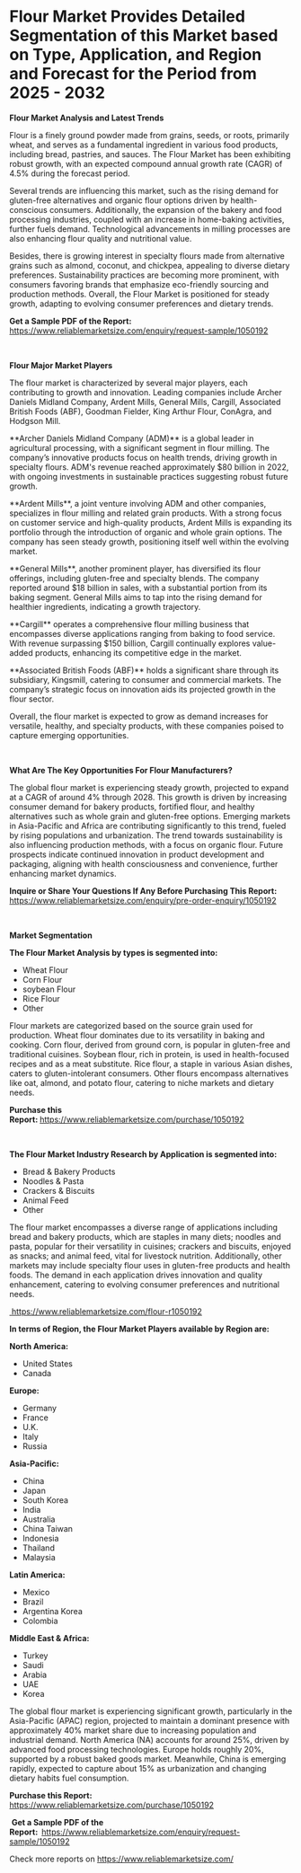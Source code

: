 <p><h1>Flour Market Provides Detailed Segmentation of this Market based on Type, Application, and Region and Forecast for the Period from 2025 - 2032</h1></p><p><strong>Flour Market Analysis and Latest Trends</strong></p>
<p><p>Flour is a finely ground powder made from grains, seeds, or roots, primarily wheat, and serves as a fundamental ingredient in various food products, including bread, pastries, and sauces. The Flour Market has been exhibiting robust growth, with an expected compound annual growth rate (CAGR) of 4.5% during the forecast period. </p><p>Several trends are influencing this market, such as the rising demand for gluten-free alternatives and organic flour options driven by health-conscious consumers. Additionally, the expansion of the bakery and food processing industries, coupled with an increase in home-baking activities, further fuels demand. Technological advancements in milling processes are also enhancing flour quality and nutritional value. </p><p>Besides, there is growing interest in specialty flours made from alternative grains such as almond, coconut, and chickpea, appealing to diverse dietary preferences. Sustainability practices are becoming more prominent, with consumers favoring brands that emphasize eco-friendly sourcing and production methods. Overall, the Flour Market is positioned for steady growth, adapting to evolving consumer preferences and dietary trends.</p></p>
<p><strong>Get a Sample PDF of the Report:&nbsp;</strong> <a href="https://www.reliablemarketsize.com/enquiry/request-sample/1050192?utm_campaign=2804&utm_medium=2&utm_source=Github&utm_content=ia&utm_term=07042025&utm_id=flour">https://www.reliablemarketsize.com/enquiry/request-sample/1050192</a></p>
<p>&nbsp;</p>
<p><strong>Flour Major Market Players</strong></p>
<p><p>The flour market is characterized by several major players, each contributing to growth and innovation. Leading companies include Archer Daniels Midland Company, Ardent Mills, General Mills, Cargill, Associated British Foods (ABF), Goodman Fielder, King Arthur Flour, ConAgra, and Hodgson Mill.</p><p>**Archer Daniels Midland Company (ADM)** is a global leader in agricultural processing, with a significant segment in flour milling. The company’s innovative products focus on health trends, driving growth in specialty flours. ADM's revenue reached approximately $80 billion in 2022, with ongoing investments in sustainable practices suggesting robust future growth.</p><p>**Ardent Mills**, a joint venture involving ADM and other companies, specializes in flour milling and related grain products. With a strong focus on customer service and high-quality products, Ardent Mills is expanding its portfolio through the introduction of organic and whole grain options. The company has seen steady growth, positioning itself well within the evolving market.</p><p>**General Mills**, another prominent player, has diversified its flour offerings, including gluten-free and specialty blends. The company reported around $18 billion in sales, with a substantial portion from its baking segment. General Mills aims to tap into the rising demand for healthier ingredients, indicating a growth trajectory.</p><p>**Cargill** operates a comprehensive flour milling business that encompasses diverse applications ranging from baking to food service. With revenue surpassing $150 billion, Cargill continually explores value-added products, enhancing its competitive edge in the market.</p><p>**Associated British Foods (ABF)** holds a significant share through its subsidiary, Kingsmill, catering to consumer and commercial markets. The company’s strategic focus on innovation aids its projected growth in the flour sector.</p><p>Overall, the flour market is expected to grow as demand increases for versatile, healthy, and specialty products, with these companies poised to capture emerging opportunities.</p></p>
<p>&nbsp;</p>
<p><strong>What Are The Key Opportunities For Flour Manufacturers?</strong></p>
<p><p>The global flour market is experiencing steady growth, projected to expand at a CAGR of around 4% through 2028. This growth is driven by increasing consumer demand for bakery products, fortified flour, and healthy alternatives such as whole grain and gluten-free options. Emerging markets in Asia-Pacific and Africa are contributing significantly to this trend, fueled by rising populations and urbanization. The trend towards sustainability is also influencing production methods, with a focus on organic flour. Future prospects indicate continued innovation in product development and packaging, aligning with health consciousness and convenience, further enhancing market dynamics.</p></p>
<p><strong>Inquire or Share Your Questions If Any Before Purchasing This Report:</strong> <a href="https://www.reliablemarketsize.com/enquiry/pre-order-enquiry/1050192?utm_campaign=2804&utm_medium=2&utm_source=Github&utm_content=ia&utm_term=07042025&utm_id=flour">https://www.reliablemarketsize.com/enquiry/pre-order-enquiry/1050192</a></p>
<p>&nbsp;</p>
<p><strong>Market Segmentation</strong></p>
<p><strong>The Flour Market Analysis by types is segmented into:</strong></p>
<p><ul><li>Wheat Flour</li><li>Corn Flour</li><li>soybean Flour</li><li>Rice Flour</li><li>Other</li></ul></p>
<p><p>Flour markets are categorized based on the source grain used for production. Wheat flour dominates due to its versatility in baking and cooking. Corn flour, derived from ground corn, is popular in gluten-free and traditional cuisines. Soybean flour, rich in protein, is used in health-focused recipes and as a meat substitute. Rice flour, a staple in various Asian dishes, caters to gluten-intolerant consumers. Other flours encompass alternatives like oat, almond, and potato flour, catering to niche markets and dietary needs.</p></p>
<p><strong>Purchase this Report:&nbsp;</strong><a href="https://www.reliablemarketsize.com/purchase/1050192?utm_campaign=2804&utm_medium=2&utm_source=Github&utm_content=ia&utm_term=07042025&utm_id=flour">https://www.reliablemarketsize.com/purchase/1050192</a></p>
<p>&nbsp;</p>
<p><strong>The Flour Market Industry Research by Application is segmented into:</strong></p>
<p><ul><li>Bread & Bakery Products</li><li>Noodles & Pasta</li><li>Crackers & Biscuits</li><li>Animal Feed</li><li>Other</li></ul></p>
<p><p>The flour market encompasses a diverse range of applications including bread and bakery products, which are staples in many diets; noodles and pasta, popular for their versatility in cuisines; crackers and biscuits, enjoyed as snacks; and animal feed, vital for livestock nutrition. Additionally, other markets may include specialty flour uses in gluten-free products and health foods. The demand in each application drives innovation and quality enhancement, catering to evolving consumer preferences and nutritional needs.</p></p>
<p><a href="https://www.reliablemarketsize.com/flour-r1050192?utm_campaign=2804&utm_medium=2&utm_source=Github&utm_content=ia&utm_term=07042025&utm_id=flour">&nbsp;https://www.reliablemarketsize.com/flour-r1050192</a></p>
<p><strong>In terms of Region, the Flour Market Players available by Region are:</strong></p>
<p>
    <p> <strong> North America: </strong>
        <ul>
            <li>United States</li>
            <li>Canada</li>
        </ul>
        </p> 
    <p> <strong> Europe: </strong>
        <ul>
            <li>Germany</li>
            <li>France</li>
            <li>U.K.</li>
            <li>Italy</li>
            <li>Russia</li>
        </ul>
        </p> 
    <p> <strong> Asia-Pacific: </strong>
        <ul>
            <li>China</li>
            <li>Japan</li>
            <li>South Korea</li>
            <li>India</li>
            <li>Australia</li>
            <li>China Taiwan</li>
            <li>Indonesia</li>
            <li>Thailand</li>
            <li>Malaysia</li>
        </ul>
        </p> 
    <p> <strong> Latin America: </strong>
        <ul>
            <li>Mexico</li>
            <li>Brazil</li>
            <li>Argentina Korea</li>
            <li>Colombia</li>
        </ul>
        </p> 
    <p> <strong> Middle East & Africa: </strong>
        <ul>
            <li>Turkey</li>
            <li>Saudi</li>
            <li>Arabia</li>
            <li>UAE</li>
            <li>Korea</li>
        </ul>
    </p>
    </p>
<p><p>The global flour market is experiencing significant growth, particularly in the Asia-Pacific (APAC) region, projected to maintain a dominant presence with approximately 40% market share due to increasing population and industrial demand. North America (NA) accounts for around 25%, driven by advanced food processing technologies. Europe holds roughly 20%, supported by a robust baked goods market. Meanwhile, China is emerging rapidly, expected to capture about 15% as urbanization and changing dietary habits fuel consumption.</p></p>
<p><strong>Purchase this Report: </strong><a href="https://www.reliablemarketsize.com/purchase/1050192?utm_campaign=2804&utm_medium=2&utm_source=Github&utm_content=ia&utm_term=07042025&utm_id=flour">https://www.reliablemarketsize.com/purchase/1050192</a></p>
<p>&nbsp;<strong>Get a Sample PDF of the Report:&nbsp;&nbsp;</strong><a href="https://www.reliablemarketsize.com/enquiry/request-sample/1050192?utm_campaign=2804&utm_medium=2&utm_source=Github&utm_content=ia&utm_term=07042025&utm_id=flour">https://www.reliablemarketsize.com/enquiry/request-sample/1050192</a></p>
<p><strong></strong></p>
<p>Check more reports on <a href="https://www.reliablemarketsize.com/?utm_campaign=2804&utm_medium=2&utm_source=Github&utm_content=ia&utm_term=07042025&utm_id=flour">https://www.reliablemarketsize.com/</a></p>